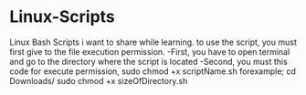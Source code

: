 # Linux-Scripts
Linux Bash Scripts i want to share while learning.
to use the script, you must first give to the file execution permission.
-First, you have to open terminal and go to the directory where the script is located 
-Second, you must this code for execute permission, sudo chmod +x scriptName.sh
forexample;
  cd Downloads/
  sudo chmod +x sizeOfDirectory.sh
